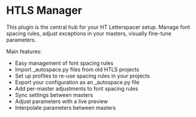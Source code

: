 # HTLS Manager
This plugin is the central hub for your HT Letterspacer setup. Manage font spacing rules, adjust exceptions in your masters, visually fine-tune parameters.

Main features:
- Easy management of font spacing rules
- Import _autospace.py files from old HTLS projects
- Set up profiles to re-use spacing rules in your projects
- Export your configuration as an _autospace.py file 
- Add per-master adjustments to font spacing rules
- Sync settings between masters
- Adjust parameters with a live preview
- Interpolate parameters between masters